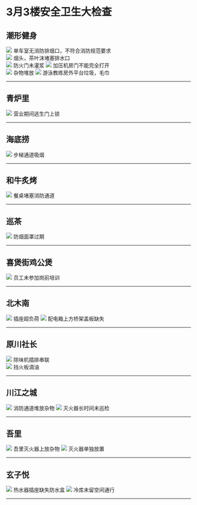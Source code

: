 # 3月3楼安全卫生大检查


## 潮形健身
![](/inspection-img/2m-5f-1.jpg)
单车室无消防排烟口，不符合消防规范要求  
![](/inspection-img/2m-5f-2.jpg)
烟头，茶叶沫堵塞排水口  
![](/inspection-img/2m-5f-3.jpg)
防火门未灌浆
![](/inspection-img/2m-5f-4.jpg)
加压机房门不能完全打开  
![](/inspection-img/2m-5f-5.jpg)
杂物堆放
![](/inspection-img/2m-5f-6.jpg)
游泳教练房外平台垃圾，毛巾

---

## 青炉里
![](/inspection-img/2m-5f-7.jpg)
营业期间逃生门上锁

---

## 海底捞
![](/inspection-img/2m-5f-8.jpg)
步梯通道吸烟

---

## 和牛炙烤
![](/inspection-img/2m-5f-9.jpg)
餐桌堵塞消防通道

---

## 巡茶
![](/inspection-img/2m-5f-10.jpg)
防烟面罩过期

---

## 喜煲街鸡公煲
![](/inspection-img/2m-5f-11.jpg)
员工未参加岗前培训

---

## 北木南
![](/inspection-img/2m-5f-12.jpg)
插座超负荷 
![](/inspection-img/2m-5f-13.jpg)
配电箱上方桥架盖板缺失

---

## 原川社长
![](/inspection-img/2m-5f-15.jpg)
除味机插排串联  
![](/inspection-img/2m-5f-16.jpg)
挡火板滴油

---

## 川江之城
![](/inspection-img/2m-5f-17.jpg)
消防通道堆放杂物 
![](/inspection-img/2m-5f-18.jpg)
灭火器长时间未巡检

---

## 吾里
![](/inspection-img/2m-5f-19.jpg)
吾里灭火器上放杂物 
![](/inspection-img/2m-5f-20.jpg)
灭火器单独放置

---

## 玄子悦
![](/inspection-img/2m-5f-21.jpg)
热水器插座缺失防水盒
![](/inspection-img/2m-5f-22.jpg)
冷库未留空间通行

---



